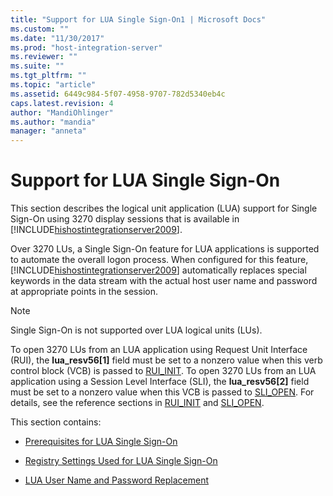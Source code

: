 ```yaml
---
title: "Support for LUA Single Sign-On1 | Microsoft Docs"
ms.custom: ""
ms.date: "11/30/2017"
ms.prod: "host-integration-server"
ms.reviewer: ""
ms.suite: ""
ms.tgt_pltfrm: ""
ms.topic: "article"
ms.assetid: 6449c984-5f07-4958-9707-782d5340eb4c
caps.latest.revision: 4
author: "MandiOhlinger"
ms.author: "mandia"
manager: "anneta"
---
```

# Support for LUA Single Sign-On
This section describes the logical unit application (LUA) support for Single Sign-On using 3270 display sessions that is available in [!INCLUDE[hishostintegrationserver2009](../includes/hishostintegrationserver2009-md.md)].  
  
 Over 3270 LUs, a Single Sign-On feature for LUA applications is supported to automate the overall logon process. When configured for this feature, [!INCLUDE[hishostintegrationserver2009](../includes/hishostintegrationserver2009-md.md)] automatically replaces special keywords in the data stream with the actual host user name and password at appropriate points in the session.  
  
> [!NOTE]
>  Single Sign-On is not supported over LUA logical units (LUs).  
  
 To open 3270 LUs from an LUA application using Request Unit Interface (RUI), the **lua_resv56[1]** field must be set to a nonzero value when this verb control block (VCB) is passed to [RUI_INIT](../core/rui-init2.md). To open 3270 LUs from an LUA application using a Session Level Interface (SLI), the **lua_resv56[2]** field must be set to a nonzero value when this VCB is passed to [SLI_OPEN](../core/sli-open2.md). For details, see the reference sections in [RUI_INIT](../core/rui-init2.md) and [SLI_OPEN](../core/sli-open2.md).  
  
 This section contains:  
  
-   [Prerequisites for LUA Single Sign-On](../core/prerequisites-for-lua-single-sign-on2.md)  
  
-   [Registry Settings Used for LUA Single Sign-On](../core/registry-settings-used-for-lua-single-sign-on1.md)  
  
-   [LUA User Name and Password Replacement](../core/lua-user-name-and-password-replacement1.md)